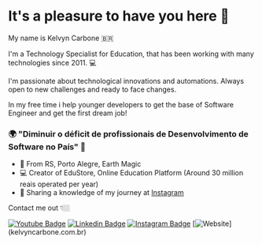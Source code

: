 # It's a pleasure to have you here 👋

My name is Kelvyn Carbone 🇧🇷

I'm a Technology Specialist for Education, that has been working with many technologies since 2011.  💻

I'm passionate about technological innovations and automations. 
Always open to new challenges and ready to face changes.

In my free time i help younger developers to get the base of Software Engineer and get the first dream job!

### 🌍 "Diminuir o déficit de profissionais de Desenvolvimento de Software no País" 🧠

- 📍 From RS, Porto Alegre, Earth Magic
- 💻 Creator of EduStore, Online Education Platform (Around 30 million reais operated per year)
- 🚀 Sharing a knowledge of my journey at [Instagram](https://www.instagram.com/kelvyn.carbone/) 

Contact me out 👇🏼

[![Youtube Badge](https://img.shields.io/badge/-Youtube-FF0000?style=flat-square&labelColor=FF0000&logo=youtube&logoColor=white&link=https://www.youtube.com/c/kelvyncarbone/videos)](https://www.youtube.com/c/kelvyncarbone/videos) 
[![Linkedin Badge](https://img.shields.io/badge/-LinkedIn-blue?style=flat-square&logo=Linkedin&logoColor=white&link=https://www.linkedin.com/in/kelvyncarbone/)](https://www.linkedin.com/in/kelvyncarbone/) 
[![Instagram Badge](https://img.shields.io/badge/-Instagram-violet?style=flat-square&logo=Instagram&logoColor=white&link=https://www.instagram.com/kelvyn.carbone/)](https://www.instagram.com/kelvyn.carbone/) 
[![Website](https://img.shields.io/website?down_color=lightgrey&down_message=offline&up_color=blue&up_message=online&url=https%3A%2F%2Fshields.io&link=[https://kelvyncarbone.com.br](https://kelvyncarbone.com.br))](kelvyncarbone.com.br)

